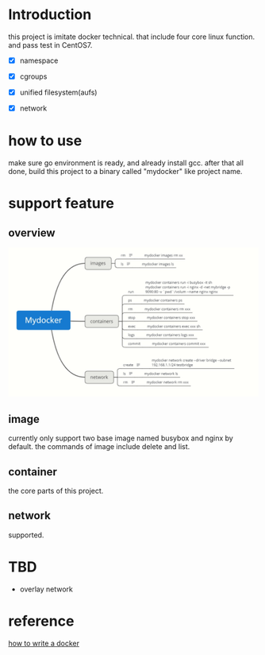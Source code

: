 
# Introduction
this project is imitate docker technical. that include four core linux function. and pass test in CentOS7.

- [x] namespace

- [x] cgroups

- [x] unified filesystem(aufs)

- [x] network

# how to use 

make sure go environment is ready, and already install gcc.
after that all done, build this project to a binary called "mydocker" like project name.

# support feature

## overview

![commands](/res/commands.jpg)

## image

currently only support two base image named busybox and nginx by default. the commands of image include delete and list.

## container

the core parts of this project. 



## network

supported.


# TBD

* overlay network 

# reference
[how to write a docker](https://github.com/xianlubird/mydocker)
